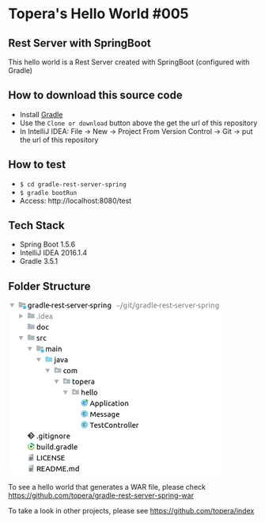 # Topera's Hello World #005
## Rest Server with SpringBoot
This hello world is a Rest Server created with SpringBoot (configured with Gradle)

## How to download this source code
* Install [Gradle](https://gradle.org/install)
* Use the `Clone or download` button above the get the url of this repository
* In IntelliJ IDEA: File → New → Project From Version Control -> Git -> put the url of this repository

## How to test
* `$ cd gradle-rest-server-spring`
* `$ gradle bootRun`
* Access: http://localhost:8080/test

## Tech Stack
* Spring Boot 1.5.6
* IntelliJ IDEA 2016.1.4
* Gradle 3.5.1

## Folder Structure
![folder-structure](./doc/files.png)

To see a hello world that generates a WAR file, please check https://github.com/topera/gradle-rest-server-spring-war

To take a look in other projects, please see https://github.com/topera/index
